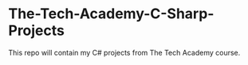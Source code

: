 # The-Tech-Academy-C-Sharp-Projects

This repo will contain my C# projects from The Tech Academy course.
